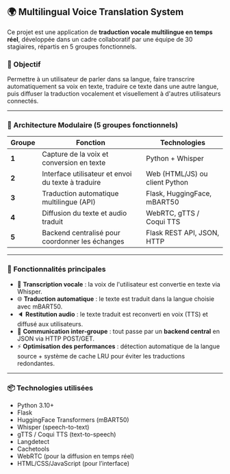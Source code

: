 ## 🌍 Multilingual Voice Translation System

Ce projet est une application de **traduction vocale multilingue en temps réel**, développée dans un cadre collaboratif par une équipe de 30 stagiaires, répartis en 5 groupes fonctionnels.

### 🎯 Objectif

Permettre à un utilisateur de parler dans sa langue, faire transcrire automatiquement sa voix en texte, traduire ce texte dans une autre langue, puis diffuser la traduction vocalement et visuellement à d'autres utilisateurs connectés.

---

### 🧩 Architecture Modulaire (5 groupes fonctionnels)

| Groupe | Fonction                                           | Technologies                   |
| ------ | -------------------------------------------------- | ------------------------------ |
| **1**  | Capture de la voix et conversion en texte          | Python + Whisper               |
| **2**  | Interface utilisateur et envoi du texte à traduire | Web (HTML/JS) ou client Python |
| **3**  | Traduction automatique multilingue (API)           | Flask, HuggingFace, mBART50    |
| **4**  | Diffusion du texte et audio traduit                | WebRTC, gTTS / Coqui TTS       |
| **5**  | Backend centralisé pour coordonner les échanges    | Flask REST API, JSON, HTTP     |

---

### 🚀 Fonctionnalités principales

* 🎤 **Transcription vocale** : la voix de l'utilisateur est convertie en texte via Whisper.
* 🌐 **Traduction automatique** : le texte est traduit dans la langue choisie avec mBART50.
* 🔈 **Restitution audio** : le texte traduit est reconverti en voix (TTS) et diffusé aux utilisateurs.
* 🔁 **Communication inter-groupe** : tout passe par un **backend central** en JSON via HTTP POST/GET.
* ⚡ **Optimisation des performances** : détection automatique de la langue source + système de cache LRU pour éviter les traductions redondantes.

---

### 📦 Technologies utilisées

* Python 3.10+
* Flask
* HuggingFace Transformers (mBART50)
* Whisper (speech-to-text)
* gTTS / Coqui TTS (text-to-speech)
* Langdetect
* Cachetools
* WebRTC (pour la diffusion en temps réel)
* HTML/CSS/JavaScript (pour l’interface)
